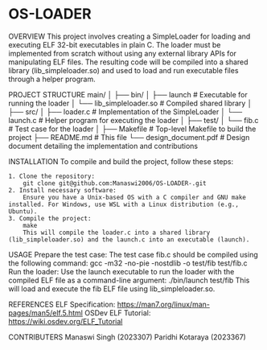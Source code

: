 # OS-LOADER

OVERVIEW
This project involves creating a SimpleLoader for loading and executing ELF 32-bit executables in plain C. The loader must be implemented from scratch without using any external library APIs for manipulating ELF files. The resulting code will be compiled into a shared library (lib_simpleloader.so) and used to load and run executable files through a helper program.


PROJECT STRUCTURE
main/
│
├── bin/
│   ├── launch        # Executable for running the loader
│   └── lib_simpleloader.so # Compiled shared library
│
├── src/
│   ├── loader.c     # Implementation of the SimpleLoader
│   └── launch.c     # Helper program for executing the loader
│
├── test/
│   └── fib.c        # Test case for the loader
│
├── Makefile         # Top-level Makefile to build the project
├── README.md        # This file
└── design_document.pdf # Design document detailing the implementation and contributions


INSTALLATION
To compile and build the project, follow these steps:

    1. Clone the repository:
        git clone git@github.com:Manaswi2006/OS-LOADER-.git
    2. Install necessary software:
        Ensure you have a Unix-based OS with a C compiler and GNU make installed. For Windows, use WSL with a Linux distribution (e.g., Ubuntu).
    3. Compile the project:
        make
        This will compile the loader.c into a shared library (lib_simpleloader.so) and the launch.c into an executable (launch).


USAGE
Prepare the test case:
    The test case fib.c should be compiled using the following command:
        gcc -m32 -no-pie -nostdlib -o test/fib test/fib.c
    Run the loader:
        Use the launch executable to run the loader with the compiled ELF file as a command-line argument:
        ./bin/launch test/fib
        This will load and execute the fib ELF file using lib_simpleloader.so.


REFERENCES
ELF Specification: https://man7.org/linux/man-pages/man5/elf.5.html
OSDev ELF Tutorial: https://wiki.osdev.org/ELF_Tutorial


CONTRIBUTERS
Manaswi Singh (2023307)
Paridhi Kotaraya (2023367)
